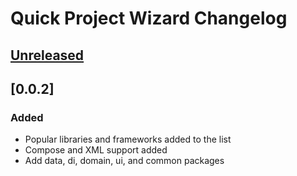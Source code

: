 <!-- Keep a Changelog guide -> https://keepachangelog.com -->

# Quick Project Wizard Changelog

## [Unreleased]

## [0.0.2]

### Added

- Popular libraries and frameworks added to the list
- Compose and XML support added
- Add data, di, domain, ui, and common packages

[Unreleased]: https://github.com/cnrture/QuickProjectWizard/compare/v0.0.1...HEAD
[0.0.1]: https://github.com/cnrture/QuickProjectWizard/commits/v0.0.1
